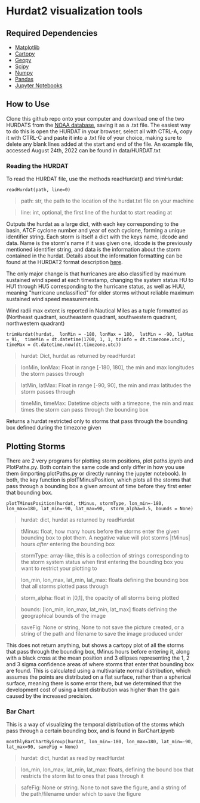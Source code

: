 # Hurdat2 visualization tools

## Required Dependencies
* [Matplotlib](https://matplotlib.org/)
* [Cartopy](https://scitools.org.uk/cartopy/docs/latest/)
* [Geopy](https://geopy.readthedocs.io/en/stable/)
* [Scipy](https://scipy.org/)
* [Numpy](https://numpy.org/)
* [Pandas](https://pandas.pydata.org/)
* [Jupyter Notebooks](https://jupyter.org/)

## How to Use
Clone this github repo onto your computer and download one of the two
HURDATS from the [NOAA database](https://www.aoml.noaa.gov/hrd/hurdat/Data_Storm.html),
saving it as a .txt file. The easiest way to do this is open the HURDAT in your
browser, select all with CTRL-A, copy it with CTRL-C and paste it into a .txt file of
your choice, making sure to delete any blank lines added at the start and end of the
file. An example file, accessed August 24th, 2022 can be found in data/HURDAT.txt

### Reading the HURDAT

To read the HURDAT file, use the methods readHurdat() and trimHurdat:

`readHurdat(path, line=0)`

> path: str, the path to the location of the hurdat.txt file on your machine

> line: int, optional, the first line of the hurdat to start reading at

Outputs the hurdat as a large dict, with each key corresponding to the basin, ATCF cyclone number and 
year of each cyclone, forming a unique identifier string. Each storm is itself a dict with
the keys name, idcode and data. Name is the storm's name if it was given one, idcode is the previously
mentioned identifier string, and data is the information about the storm contained in the hurdat.
Details about the information formatting can be found at the HURDAT2 format description 
[here](https://www.aoml.noaa.gov/hrd/hurdat/hurdat2-format.pdf). 

The only major change is that hurricanes are also
classified by maximum sustained wind speed at each timestamp, changing the system status HU to HU1 through HU5
corresponding to the hurricane status, as well as HUU, meaning "hurricane unclassified" for older storms without
reliable maximum sustained wind speed measurements. 

Wind radii max extent is reported in Nautical Miles as a tuple 
formatted as (Northeast quadrant, southeastern quadrant, southwestern quadrant, northwestern quadrant)

`trimHurdat(hurdat, 
               lonMin = -180, lonMax = 180, 
               latMin = -90, latMax = 91, 
               timeMin = dt.datetime(1700, 1, 1, tzinfo = dt.timezone.utc), timeMax = dt.datetime.now(dt.timezone.utc))`

> hurdat: Dict, hurdat as returned by readHurdat

> lonMin, lonMax: Float in range [-180, 180], the min and max longitudes the storm passes through

> latMin, latMax: Float in range [-90, 90], the min and max latitudes the storm passes through

> timeMin, timeMax: Datetime objects with a timezone, the min and max times the storm can pass through the bounding box

Returns a hurdat restricted only to storms that pass through the bounding box defined during the timezone given

## Plotting Storms

There are 2 very programs for plotting storm positions, plot paths.ipynb and PlotPaths.py. Both contain the same code
and only differ in how you use them (importing plotPaths.py or directly running the jupyter notebook).
In both, the key function is plotTMinusPosition, which plots all the storms that pass through a bounding box a given
amount of time before they first enter that bounding box.

`plotTMinusPosition(hurdat, tMinus, stormType, lon_min=-180, lon_max=180, lat_min=-90, lat_max=90, 
storm_alpha=0.5, bounds = None)`

>hurdat: dict, hurdat as returned by readHurdat

> tMinus: float, how many hours before the storms enter the given bounding box to plot them. A negative value will plot
> storms |tMinus| hours *after* entering the bounding box

> stormType: array-like, this is a collection of strings corresponding to the storm system status when first entering
> the bounding box you want to restrict your plotting to

> lon_min, lon_max, lat_min, lat_max: floats defining the bounding box that all storms plotted pass through

> storm_alpha: float in [0,1], the opacity of all storms being plotted

> bounds: [lon_min, lon_max, lat_min, lat_max] floats defining the geographical bounds of the image

> saveFig: None or string, None to not save the picture created, or a string of the path and filename to save the image
> produced under

This does not return anything, but shows a cartopy plot of all the storms that pass through the bounding box, tMinus
hours before entering it, along with a black cross at the mean position and 3 ellipses representing the 1, 2 and 3 sigma
confidence areas of where storms that enter that bounding box are found. This is calculated using a multivariate normal
distribution, which assumes the points are distributed on a flat surface, rather than a spherical surface, meaning
there is some error there, but we determined that the development cost of using a kent distribution was higher than the
gain caused by the increased precision. 

### Bar Chart

This is a way of visualizing the temporal distribution of the storms which pass through a certain bounding box, and is 
found in BarChart.ipynb

`monthlyBarChartByGroup(hurdat, lon_min=-180, lon_max=180, lat_min=-90, lat_max=90, saveFig = None)`

> hurdat: dict, hurdat as read by readHurdat

> lon_min, lon_max, lat_min, lat_max: floats, defining the bound box that restricts the storm list to ones that pass 
> through it

> safeFig: None or string. None to not save the figure, and a string of the path/filename under which to save the figure